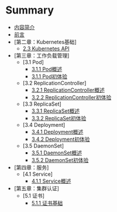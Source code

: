 # Summary
* [内容简介](INTRODUCTION.md)
* [前言](FOREWORD.md)
* [第二章：Kubernetes基础]
    * [2.3 Kubernetes API](chapter02/2.3-kubernetes_API.md)
* [第三章：工作负载管理]
    * [3.1 Pod]
        * [3.1.1 Pod概述](chapter03/1.1-pod_overview.md)
        * [3.1.1 Pod初体验](chapter03/1.2-pod_quick_start.md)
    * [3.2 ReplicationController]
        * [3.2.1 ReplicationController概述](chapter03/2.1-replicationcontroller_overview.md)
        * [3.2.2 ReplicationController初体验](chapter03/2.2-replicationcontroller_quick_start.md)
    * [3.3 ReplicaSet]
        * [3.3.1 ReplicaSet概述](chapter03/3.1-replicaset_overview.md)
        * [3.3.2 ReplicaSet初体验](chapter03/3.2-replicaset_quick_start.md)
    * [3.4 Deployment]
        * [3.4.1 Deployment概述](chapter03/4.1-deployment_overview.md)
        * [3.4.2 Deployment初体验](chapter03/4.2-deployment_quickstart.md)
    * [3.5 DaemonSet]
        * [3.5.1 DaemonSet概述](chapter03/5.1-daemonset_overview.md)
        * [3.5.2 DaemonSet初体验](chapter03/5.2-daemonset_quickstart.md)
* [第四章：服务]
    * [4.1 Service]
        * [4.1.1 Service概述](chapter04/1.1-service_overview.md)
* [第五章：集群认证]
    * [5.1 证书]
        * [5.1.1 证书基础](chapter05/1.1-certificate.md)
